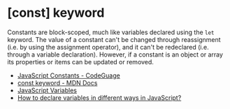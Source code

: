 # [const] keyword

Constants are block-scoped, much like variables declared using the `let` keyword. The value of a constant can't be changed through reassignment (i.e. by using the assignment operator), and it can't be redeclared (i.e. through a variable declaration). However, if a constant is an object or array its properties or items can be updated or removed.

- [JavaScript Constants - CodeGuage](https://www.codeguage.com/courses/js/constants)
- [const keyword - MDN Docs](https://developer.mozilla.org/en-US/docs/Web/JavaScript/Reference/Statements/const)
- [JavaScript Variables](https://javascript.info/variables)
- [How to declare variables in different ways in JavaScript?](https://www.geeksforgeeks.org/how-to-declare-variables-in-different-ways-in-javascript/)
